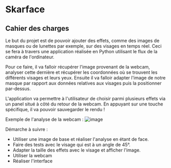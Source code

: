 # Skarface

## Cahier des charges
Le but du projet est de pouvoir ajouter des effets, comme des images de masques ou de lunettes par exemple, sur des visages en temps réel. Ceci se fera à travers une application réalisée en Python utilisant le flux de la caméra de l'ordinateur.

Pour ce faire, il va falloir récupérer l'image provenant de la webcam, analyser cette dernière et récupérer les coordonnées où se trouvent les différents visages et leurs yeux. Ensuite il va falloir adapter l'image de notre masque par rapport aux données relatives aux visages puis la positionner par-dessus. 

L'application va permettre à l'utilisateur de choisir parmi plusieurs effets via un panel situé à côté du retour de la webcam. En appuyant sur une touche spécifique, il va pouvoir sauvegarder le rendu !

Exemple de l'analyse de la webcam :
![image](https://cloud.githubusercontent.com/assets/14583100/23750220/37369af2-04cc-11e7-8566-732cc09ad32f.png)

Démarche à suivre :
* Utiliser une image de base et réaliser l'analyse en étant de face.
* Faire des tests avec le visage qui est à un angle de 45°.
* Adapter la taille des effets avec le visage et afficher l'image.
* Utiliser la webcam
* Réaliser l'interface
